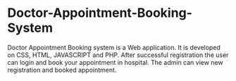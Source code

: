 # Doctor-Appointment-Booking-System
Doctor Appointment Booking system is a Web application. It is developed on CSS, HTML, JAVASCRIPT and PHP.  After successful registration the user can login and book your appointment in hospital. The admin can view new registration and booked  appointment.
